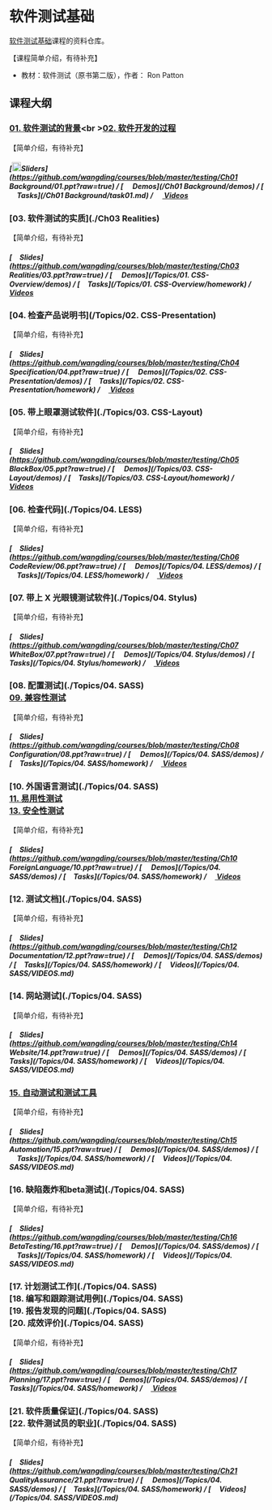 # 软件测试基础

[软件测试基础](http://edu.51cto.com/course/course_id-6554.html)课程的资料仓库。

【课程简单介绍，有待补充】
- 教材：软件测试（原书第二版），作者： Ron Patton


## 课程大纲

### [01. 软件测试的背景](./Ch01-Background)<br \>[02. 软件开发的过程](./Ch02-Process)

【简单介绍，有待补充】

##### [<img src="https://raw.githubusercontent.com/wangding/courses/master/images/presentation.png" height="18"/>Sliders](https://github.com/wangding/courses/blob/master/testing/Ch01 Background/01.ppt?raw=true) / [<img src="https://raw.githubusercontent.com/wangding/courses/master/images/code.png" height="15"> Demos](/Ch01 Background/demos) / [<img src="https://raw.githubusercontent.com/wangding/courses/master/images/homework.png" height="15">Tasks](/Ch01 Background/task01.md) / [<img src="https://raw.githubusercontent.com/wangding/courses/master/images/video.png" height="15"> Videos](http://edu.51cto.com/lesson/id-20600.html)


### [03. 软件测试的实质](./Ch03 Realities)

【简单介绍，有待补充】


##### [<img src="https://raw.githubusercontent.com/wangding/courses/master/images/presentation.png" height="15" />Slides](https://github.com/wangding/courses/blob/master/testing/Ch03 Realities/03.ppt?raw=true) / [<img src="https://raw.githubusercontent.com/wangding/courses/master/images/code.png" height="15"> Demos](/Topics/01. CSS-Overview/demos) / [<img src="https://raw.githubusercontent.com/wangding/courses/master/images/homework.png" height="15">Tasks](/Topics/01. CSS-Overview/homework) / [<img src="https://raw.githubusercontent.com/wangding/courses/master/images/video.png" height="13"> Videos](http://edu.51cto.com/lesson/id-20603.html)

### [04. 检查产品说明书](/Topics/02. CSS-Presentation)

【简单介绍，有待补充】


##### [<img src="https://raw.githubusercontent.com/wangding/courses/master/images/presentation.png" height="15" />Slides](https://github.com/wangding/courses/blob/master/testing/Ch04 Specification/04.ppt?raw=true) / [<img src="https://raw.githubusercontent.com/wangding/courses/master/images/code.png" height="15"> Demos](/Topics/02. CSS-Presentation/demos) / [<img src="https://raw.githubusercontent.com/wangding/courses/master/images/homework.png" height="15">Tasks](/Topics/02. CSS-Presentation/homework) / [<img src="https://raw.githubusercontent.com/wangding/courses/master/images/video.png" height="13"> Videos](http://edu.51cto.com/lesson/id-20608.html)

### [05. 带上眼罩测试软件](./Topics/03. CSS-Layout)

【简单介绍，有待补充】


##### [<img src="https://raw.githubusercontent.com/wangding/courses/master/images/presentation.png" height="15" />Slides](https://github.com/wangding/courses/blob/master/testing/Ch05 BlackBox/05.ppt?raw=true) / [<img src="https://raw.githubusercontent.com/wangding/courses/master/images/code.png" height="15"> Demos](/Topics/03. CSS-Layout/demos) / [<img src="https://raw.githubusercontent.com/wangding/courses/master/images/homework.png" height="15">Tasks](/Topics/03. CSS-Layout/homework) / [<img src="https://raw.githubusercontent.com/wangding/courses/master/images/video.png" height="13"> Videos](http://edu.51cto.com/lesson/id-20610.html)


### [06. 检查代码](./Topics/04. LESS)

【简单介绍，有待补充】

##### [<img src="https://raw.githubusercontent.com/wangding/courses/master/images/presentation.png" height="15" />Slides](https://github.com/wangding/courses/blob/master/testing/Ch06 CodeReview/06.ppt?raw=true) / [<img src="https://raw.githubusercontent.com/wangding/courses/master/images/code.png" height="15"> Demos](/Topics/04. LESS/demos) / [<img src="https://raw.githubusercontent.com/wangding/courses/master/images/homework.png" height="15">Tasks](/Topics/04. LESS/homework) / [<img src="https://raw.githubusercontent.com/wangding/courses/master/images/video.png" height="13"> Videos](http://edu.51cto.com/lesson/id-20613.html)

### [07. 带上 X 光眼镜测试软件](./Topics/04. Stylus)

【简单介绍，有待补充】

##### [<img src="https://raw.githubusercontent.com/wangding/courses/master/images/presentation.png" height="15" />Slides](https://github.com/wangding/courses/blob/master/testing/Ch07 WhiteBox/07.ppt?raw=true) / [<img src="https://raw.githubusercontent.com/wangding/courses/master/images/code.png" height="15"> Demos](/Topics/04. Stylus/demos) / [<img src="https://raw.githubusercontent.com/wangding/courses/master/images/homework.png" height="15">Tasks](/Topics/04. Stylus/homework) / [<img src="https://raw.githubusercontent.com/wangding/courses/master/images/video.png" height="13"> Videos](http://edu.51cto.com/lesson/id-20614.html)

### [08. 配置测试](./Topics/04. SASS)<br />[09. 兼容性测试]()

【简单介绍，有待补充】

##### [<img src="https://raw.githubusercontent.com/wangding/courses/master/images/presentation.png" height="15" />Slides](https://github.com/wangding/courses/blob/master/testing/Ch08 Configuration/08.ppt?raw=true) / [<img src="https://raw.githubusercontent.com/wangding/courses/master/images/code.png" height="15"> Demos](/Topics/04. SASS/demos) / [<img src="https://raw.githubusercontent.com/wangding/courses/master/images/homework.png" height="15">Tasks](/Topics/04. SASS/homework) / [<img src="https://raw.githubusercontent.com/wangding/courses/master/images/video.png" height="13"> Videos](http://edu.51cto.com/lesson/id-20621.html)

### [10. 外国语言测试](./Topics/04. SASS)<br />[11. 易用性测试]()<br />[13. 安全性测试]()

【简单介绍，有待补充】

##### [<img src="https://raw.githubusercontent.com/wangding/courses/master/images/presentation.png" height="15" />Slides](https://github.com/wangding/courses/blob/master/testing/Ch10 ForeignLanguage/10.ppt?raw=true) / [<img src="https://raw.githubusercontent.com/wangding/courses/master/images/code.png" height="15"> Demos](/Topics/04. SASS/demos) / [<img src="https://raw.githubusercontent.com/wangding/courses/master/images/homework.png" height="15">Tasks](/Topics/04. SASS/homework) / [<img src="https://raw.githubusercontent.com/wangding/courses/master/images/video.png" height="13"> Videos](http://edu.51cto.com/lesson/id-20630.html)

### [12. 测试文档](./Topics/04. SASS)<br />

【简单介绍，有待补充】

##### [<img src="https://raw.githubusercontent.com/wangding/courses/master/images/presentation.png" height="15" />Slides](https://github.com/wangding/courses/blob/master/testing/Ch12 Documentation/12.ppt?raw=true) / [<img src="https://raw.githubusercontent.com/wangding/courses/master/images/code.png" height="15"> Demos](/Topics/04. SASS/demos) / [<img src="https://raw.githubusercontent.com/wangding/courses/master/images/homework.png" height="15">Tasks](/Topics/04. SASS/homework) / [<img src="https://raw.githubusercontent.com/wangding/courses/master/images/video.png" height="13"> Videos](/Topics/04. SASS/VIDEOS.md)

### [14. 网站测试](./Topics/04. SASS)<br />

【简单介绍，有待补充】

##### [<img src="https://raw.githubusercontent.com/wangding/courses/master/images/presentation.png" height="15" />Slides](https://github.com/wangding/courses/blob/master/testing/Ch14 Website/14.ppt?raw=true) / [<img src="https://raw.githubusercontent.com/wangding/courses/master/images/code.png" height="15"> Demos](/Topics/04. SASS/demos) / [<img src="https://raw.githubusercontent.com/wangding/courses/master/images/homework.png" height="15">Tasks](/Topics/04. SASS/homework) / [<img src="https://raw.githubusercontent.com/wangding/courses/master/images/video.png" height="13"> Videos](/Topics/04. SASS/VIDEOS.md)
### [15. 自动测试和测试工具](https://github.com/wangding/courses/tree/master/seleniumIDE)<br />

【简单介绍，有待补充】

##### [<img src="https://raw.githubusercontent.com/wangding/courses/master/images/presentation.png" height="15" />Slides](https://github.com/wangding/courses/blob/master/testing/Ch15 Automation/15.ppt?raw=true) / [<img src="https://raw.githubusercontent.com/wangding/courses/master/images/code.png" height="15"> Demos](/Topics/04. SASS/demos) / [<img src="https://raw.githubusercontent.com/wangding/courses/master/images/homework.png" height="15">Tasks](/Topics/04. SASS/homework) / [<img src="https://raw.githubusercontent.com/wangding/courses/master/images/video.png" height="13"> Videos](/Topics/04. SASS/VIDEOS.md)

### [16. 缺陷轰炸和beta测试](./Topics/04. SASS)<br />

【简单介绍，有待补充】

##### [<img src="https://raw.githubusercontent.com/wangding/courses/master/images/presentation.png" height="15" />Slides](https://github.com/wangding/courses/blob/master/testing/Ch16 BetaTesting/16.ppt?raw=true) / [<img src="https://raw.githubusercontent.com/wangding/courses/master/images/code.png" height="15"> Demos](/Topics/04. SASS/demos) / [<img src="https://raw.githubusercontent.com/wangding/courses/master/images/homework.png" height="15">Tasks](/Topics/04. SASS/homework) / [<img src="https://raw.githubusercontent.com/wangding/courses/master/images/video.png" height="13"> Videos](/Topics/04. SASS/VIDEOS.md)

### [17. 计划测试工作](./Topics/04. SASS)<br />[18. 编写和跟踪测试用例](./Topics/04. SASS)<br />[19. 报告发现的问题](./Topics/04. SASS)<br />[20. 成效评价](./Topics/04. SASS)

【简单介绍，有待补充】

##### [<img src="https://raw.githubusercontent.com/wangding/courses/master/images/presentation.png" height="15" />Slides](https://github.com/wangding/courses/blob/master/testing/Ch17 Planning/17.ppt?raw=true) / [<img src="https://raw.githubusercontent.com/wangding/courses/master/images/code.png" height="15"> Demos](/Topics/04. SASS/demos) / [<img src="https://raw.githubusercontent.com/wangding/courses/master/images/homework.png" height="15">Tasks](/Topics/04. SASS/homework) / [<img src="https://raw.githubusercontent.com/wangding/courses/master/images/video.png" height="13"> Videos](http://edu.51cto.com/lesson/id-20631.html)

### [21. 软件质量保证](./Topics/04. SASS)<br />[22. 软件测试员的职业](./Topics/04. SASS)

【简单介绍，有待补充】

##### [<img src="https://raw.githubusercontent.com/wangding/courses/master/images/presentation.png" height="15" />Slides](https://github.com/wangding/courses/blob/master/testing/Ch21 QualityAssurance/21.ppt?raw=true) / [<img src="https://raw.githubusercontent.com/wangding/courses/master/images/code.png" height="15"> Demos](/Topics/04. SASS/demos) / [<img src="https://raw.githubusercontent.com/wangding/courses/master/images/homework.png" height="15">Tasks](/Topics/04. SASS/homework) / [<img src="https://raw.githubusercontent.com/wangding/courses/master/images/video.png" height="13"> Videos](/Topics/04. SASS/VIDEOS.md)

